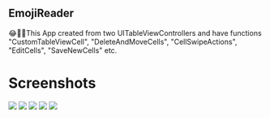 ## EmojiReader
😂🤪🤓This App created from two UITableViewControllers  and have functions "CustomTableViewCell", "DeleteAndMoveCells", "CellSwipeActions", "EditCells", "SaveNewCells" etc.
# Screenshots
![](https://github.com/IsaikinSergei/EmojiReader/blob/master/Screenshots/Снимок%20экрана%202020-12-31%20в%2000.53.42.png?raw=true)
![](https://github.com/IsaikinSergei/EmojiReader/blob/master/Screenshots/Снимок%20экрана%202020-12-31%20в%2000.53.59.png?raw=true)
![](https://github.com/IsaikinSergei/EmojiReader/blob/master/Screenshots/Снимок%20экрана%202020-12-31%20в%2000.54.18.png?raw=true)
![](https://github.com/IsaikinSergei/EmojiReader/blob/master/Screenshots/Снимок%20экрана%202020-12-31%20в%2000.54.57.png?raw=true)
![](https://github.com/IsaikinSergei/EmojiReader/blob/master/Screenshots/Снимок%20экрана%202020-12-31%20в%2000.55.23.png?raw=true)
